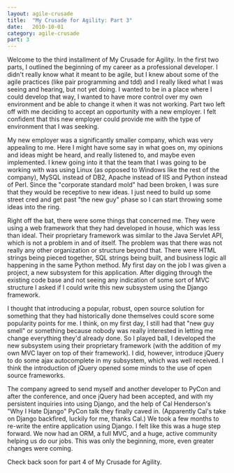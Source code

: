 ```yaml
---
layout: agile-crusade
title:  "My Crusade for Agility: Part 3"
date:   2010-10-01
category: agile-crusade
part: 3
---
```


Welcome to the third installment of My Crusade for Agility. In the first two
parts, I outlined the beginning of my career as a professional developer. I
didn't really know what it meant to be agile, but I knew about some of the agile
practices (like pair programming and tdd) and I really liked what I was seeing
and hearing, but not yet doing. I wanted to be in a place where I could develop
that way, I wanted to have more control over my own environment and be able to
change it when it was not working. Part two left off with me deciding to accept
an opportunity with a new employer. I felt confident that this new employer could
provide me with the type of environment that I was seeking.


My new employer was a significantly smaller company, which was very appealing to
me. Here I might have some say in what goes on, my opinions and ideas might be
heard, and really listened to, and maybe even implemented. I knew going into it
that the team that I was going to be working with was using Linux (as opposed to
Windows like the rest of the company), MySQL instead of DB2, Apache instead of
IIS and Python instead of Perl. Since the "corporate standard mold" had been
broken, I was sure that they would be receptive to new ideas. I just need to
build up some street cred and get past "the new guy" phase so I can start
throwing some ideas into the ring.


Right off the bat, there were some things that concerned me. They were using a
web framework that they had developed in house, which was less than ideal. Their
proprietary framework was similar to the Java Servlet API, which is not a problem
in and of itself. The problem was that there was not really any other organization
or structure beyond that. There were HTML strings being pieced together, SQL
strings being built, and business logic all happening in the same Python method.
My first day on the job I was given a project, a new subsystem for this
application. After digging through the existing code base and not seeing any
indication of some sort of MVC structure I asked if I could write this new
subsystem using the Django framework.

I thought that introducing a popular, robust, open source solution for something
that they had historically done themselves could score some popularity points for
me. I think, on my first day, I still had that "new guy smell" or something
because nobody was really interested in letting me change everything they'd
already done. So I played ball, I developed the new subsystem using their
proprietary framework (with the addition of my own MVC layer on top of their
framework). I did, however, introduce jQuery to do some ajax autocomplete in my
subsystem, which was well received. I think the introduction of jQuery opened
some minds to the use of open source frameworks.


The company agreed to send myself and another developer to PyCon and after the
conference, and once jQuery had been accepted, and with my persistent inquiries
into using Django, and the help of Cal Henderson's "Why I Hate Django" PyCon
talk they finally caved in. (Apparently Cal's take on Django backfired, luckily
for me, thanks Cal.) We took a few months to re-write the entire application
using Django. I felt like this was a huge step forward. We now had an ORM, a
full MVC, and a huge, active community helping us do our jobs. This was only the
beginning, more, even greater changes were coming.

Check back soon for part 4 of My Crusade for Agility.
